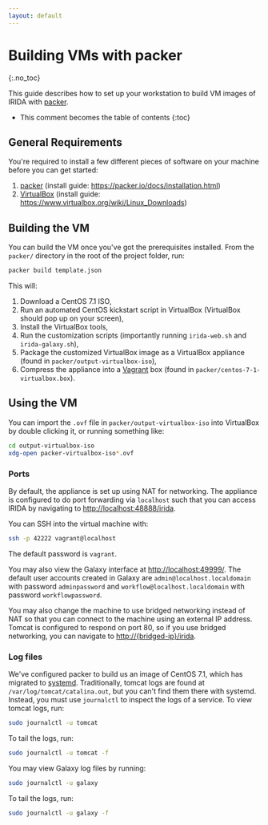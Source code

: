 ```yaml
---
layout: default
---
```


Building VMs with packer
========================
{:.no_toc}

This guide describes how to set up your workstation to build VM images of IRIDA with [packer](https://packer.io).

* This comment becomes the table of contents
{:toc}

General Requirements
--------------------

You're required to install a few different pieces of software on your machine before you can get started:

1. [packer](https://packer.io) (install guide: <https://packer.io/docs/installation.html>)
2. [VirtualBox](https://www.virtualbox.org) (install guide: <https://www.virtualbox.org/wiki/Linux_Downloads>)

Building the VM
---------------

You can build the VM once you've got the prerequisites installed. From the `packer/` directory in the root of the project folder, run:

```bash
packer build template.json
```

This will:

1. Download a CentOS 7.1 ISO,
2. Run an automated CentOS kickstart script in VirtualBox (VirtualBox should pop up on your screen),
3. Install the VirtualBox tools,
4. Run the customization scripts (importantly running `irida-web.sh` and `irida-galaxy.sh`),
5. Package the customized VirtualBox image as a VirtualBox appliance (found in `packer/output-virtualbox-iso`),
6. Compress the appliance into a [Vagrant](https://www.vagrantup.com/) box (found in `packer/centos-7-1-virtualbox.box`).

Using the VM
------------

You can import the `.ovf` file in `packer/output-virtualbox-iso` into VirtualBox by double clicking it, or running something like:

```bash
cd output-virtualbox-iso
xdg-open packer-virtualbox-iso*.ovf
```

### Ports

By default, the appliance is set up using NAT for networking. The appliance is configured to do port forwarding via `localhost` such that you can access IRIDA by navigating to <http://localhost:48888/irida>.

You can SSH into the virtual machine with:

```bash
ssh -p 42222 vagrant@localhost
```

The default password is `vagrant`.

You may also view the Galaxy interface at <http://localhost:49999/>. The default user accounts created in Galaxy are `admin@localhost.localdomain` with password `adminpassword` and `workflow@localhost.localdomain` with password `workflowpassword`.

You may also change the machine to use bridged networking instead of NAT so that you can connect to the machine using an external IP address. Tomcat is configured to respond on port 80, so if you use bridged networking, you can navigate to <http://{bridged-ip}/irida>.

### Log files

We've configured packer to build us an image of CentOS 7.1, which has migrated to [systemd](http://www.freedesktop.org/wiki/Software/systemd/). Traditionally, tomcat logs are found at `/var/log/tomcat/catalina.out`, but you can't find them there with systemd. Instead, you must use `journalctl` to inspect the logs of a service. To view tomcat logs, run:

```bash
sudo journalctl -u tomcat
```

To tail the logs, run:

```bash
sudo journalctl -u tomcat -f
```

You may view Galaxy log files by running:

```bash
sudo journalctl -u galaxy
```

To tail the logs, run:

```bash
sudo journalctl -u galaxy -f
```
